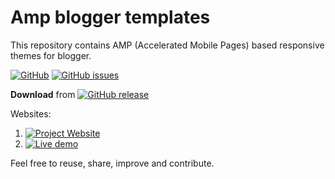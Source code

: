 # Amp blogger templates

This repository contains AMP (Accelerated Mobile Pages) based responsive themes for blogger.

[![GitHub](https://img.shields.io/github/license/kolappannathan/amp-blogger-templates.svg?logo=github&style=flat-square)](https://github.com/kolappannathan/amp-blogger-templates/blob/master/LICENSE)
[![GitHub issues](https://img.shields.io/github/issues/kolappannathan/amp-blogger-templates.svg?logo=github&style=flat-square)](https://github.com/kolappannathan/amp-blogger-templates/issues)

**Download** from [![GitHub release](https://img.shields.io/github/release/kolappannathan/amp-blogger-templates.svg?logo=github&style=flat-square)](https://github.com/kolappannathan/amp-blogger-templates/releases)

Websites:

 1. [![Project Website](https://img.shields.io/badge/View-Project%20website-informational.svg?logo=mozilla%20firefox&style=flat-square)](https://kolappannathan.github.io/projects/amp-blogger-templates/index.html)
 2. [![Live demo](https://img.shields.io/badge/View-Live%20demo-informational.svg?logo=mozilla%20firefox&style=flat-square)](https://amp-in-blogger.blogspot.com/)

Feel free to reuse, share, improve and contribute.
